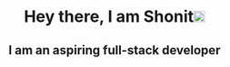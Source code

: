 <div align="center">
  
# Hey there, I am Shonit<img src="https://github.com/TheDudeThatCode/TheDudeThatCode/blob/master/Assets/Hi.gif" width="20" height="20"> 
## I am an aspiring full-stack developer
</div>
